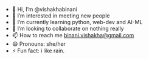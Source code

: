 - 👋 Hi, I’m @vishakhabinani
- 👀 I’m interested in meeting new people
- 🌱 I’m currently learning python, web-dev and AI-ML
- 💞️ I’m looking to collaborate on nothing really
- 📫 How to reach me binani.vishakha@gmail.com
- 😄 Pronouns: she/her
- ⚡ Fun fact: i like rain.


